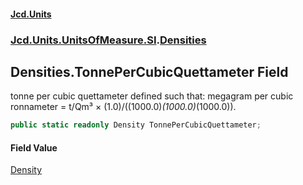 #### [Jcd.Units](index.md 'index')
### [Jcd.Units.UnitsOfMeasure.SI](Jcd.Units.UnitsOfMeasure.SI.md 'Jcd.Units.UnitsOfMeasure.SI').[Densities](Densities.md 'Jcd.Units.UnitsOfMeasure.SI.Densities')

## Densities.TonnePerCubicQuettameter Field

tonne per cubic quettameter defined such that: megagram per cubic ronnameter = t/Qm³ × (1.0)/((1000.0)*(1000.0)*(1000.0)).

```csharp
public static readonly Density TonnePerCubicQuettameter;
```

#### Field Value
[Density](Density.md 'Jcd.Units.UnitTypes.Density')
